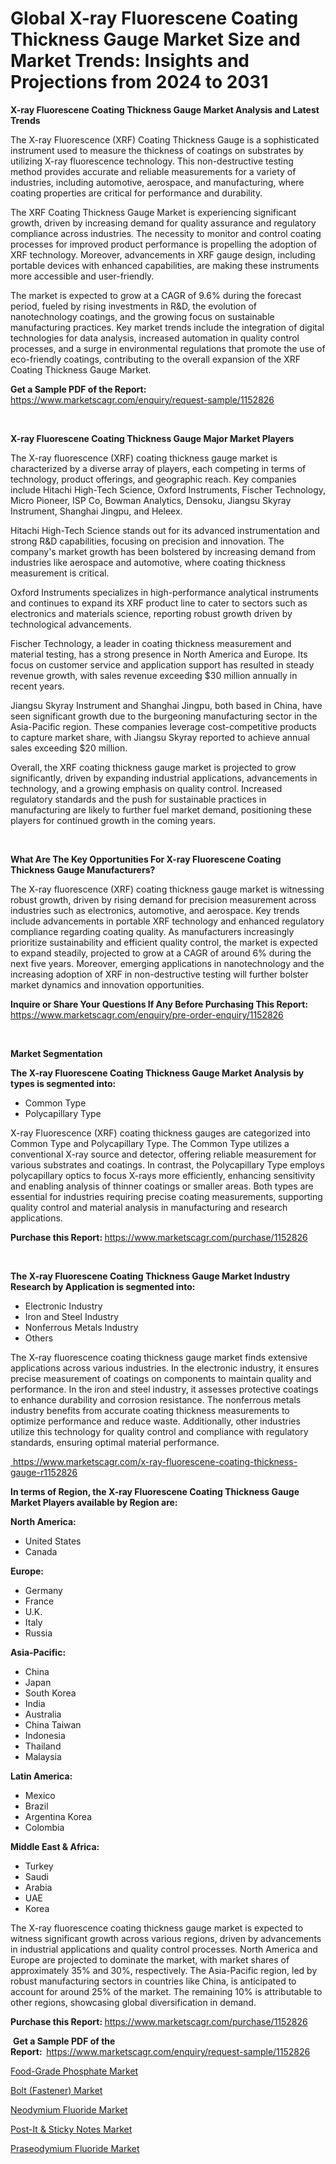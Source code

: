 <p><h1>Global X-ray Fluorescene Coating Thickness Gauge Market Size and Market Trends: Insights and Projections from 2024 to 2031</h1></p><p><strong>X-ray Fluorescene Coating Thickness Gauge Market Analysis and Latest Trends</strong></p>
<p><p>The X-ray Fluorescence (XRF) Coating Thickness Gauge is a sophisticated instrument used to measure the thickness of coatings on substrates by utilizing X-ray fluorescence technology. This non-destructive testing method provides accurate and reliable measurements for a variety of industries, including automotive, aerospace, and manufacturing, where coating properties are critical for performance and durability. </p><p>The XRF Coating Thickness Gauge Market is experiencing significant growth, driven by increasing demand for quality assurance and regulatory compliance across industries. The necessity to monitor and control coating processes for improved product performance is propelling the adoption of XRF technology. Moreover, advancements in XRF gauge design, including portable devices with enhanced capabilities, are making these instruments more accessible and user-friendly.</p><p>The market is expected to grow at a CAGR of 9.6% during the forecast period, fueled by rising investments in R&D, the evolution of nanotechnology coatings, and the growing focus on sustainable manufacturing practices. Key market trends include the integration of digital technologies for data analysis, increased automation in quality control processes, and a surge in environmental regulations that promote the use of eco-friendly coatings, contributing to the overall expansion of the XRF Coating Thickness Gauge Market.</p></p>
<p><strong>Get a Sample PDF of the Report:&nbsp;</strong> <a href="https://www.marketscagr.com/enquiry/request-sample/1152826">https://www.marketscagr.com/enquiry/request-sample/1152826</a></p>
<p>&nbsp;</p>
<p><strong>X-ray Fluorescene Coating Thickness Gauge Major Market Players</strong></p>
<p><p>The X-ray fluorescence (XRF) coating thickness gauge market is characterized by a diverse array of players, each competing in terms of technology, product offerings, and geographic reach. Key companies include Hitachi High-Tech Science, Oxford Instruments, Fischer Technology, Micro Pioneer, ISP Co, Bowman Analytics, Densoku, Jiangsu Skyray Instrument, Shanghai Jingpu, and Heleex.</p><p>Hitachi High-Tech Science stands out for its advanced instrumentation and strong R&D capabilities, focusing on precision and innovation. The company's market growth has been bolstered by increasing demand from industries like aerospace and automotive, where coating thickness measurement is critical. </p><p>Oxford Instruments specializes in high-performance analytical instruments and continues to expand its XRF product line to cater to sectors such as electronics and materials science, reporting robust growth driven by technological advancements. </p><p>Fischer Technology, a leader in coating thickness measurement and material testing, has a strong presence in North America and Europe. Its focus on customer service and application support has resulted in steady revenue growth, with sales revenue exceeding $30 million annually in recent years.</p><p>Jiangsu Skyray Instrument and Shanghai Jingpu, both based in China, have seen significant growth due to the burgeoning manufacturing sector in the Asia-Pacific region. These companies leverage cost-competitive products to capture market share, with Jiangsu Skyray reported to achieve annual sales exceeding $20 million.</p><p>Overall, the XRF coating thickness gauge market is projected to grow significantly, driven by expanding industrial applications, advancements in technology, and a growing emphasis on quality control. Increased regulatory standards and the push for sustainable practices in manufacturing are likely to further fuel market demand, positioning these players for continued growth in the coming years.</p></p>
<p>&nbsp;</p>
<p><strong>What Are The Key Opportunities For X-ray Fluorescene Coating Thickness Gauge Manufacturers?</strong></p>
<p><p>The X-ray fluorescence (XRF) coating thickness gauge market is witnessing robust growth, driven by rising demand for precision measurement across industries such as electronics, automotive, and aerospace. Key trends include advancements in portable XRF technology and enhanced regulatory compliance regarding coating quality. As manufacturers increasingly prioritize sustainability and efficient quality control, the market is expected to expand steadily, projected to grow at a CAGR of around 6% during the next five years. Moreover, emerging applications in nanotechnology and the increasing adoption of XRF in non-destructive testing will further bolster market dynamics and innovation opportunities.</p></p>
<p><strong>Inquire or Share Your Questions If Any Before Purchasing This Report:</strong> <a href="https://www.marketscagr.com/enquiry/pre-order-enquiry/1152826">https://www.marketscagr.com/enquiry/pre-order-enquiry/1152826</a></p>
<p>&nbsp;</p>
<p><strong>Market Segmentation</strong></p>
<p><strong>The X-ray Fluorescene Coating Thickness Gauge Market Analysis by types is segmented into:</strong></p>
<p><ul><li>Common Type</li><li>Polycapillary Type</li></ul></p>
<p><p>X-ray Fluorescence (XRF) coating thickness gauges are categorized into Common Type and Polycapillary Type. The Common Type utilizes a conventional X-ray source and detector, offering reliable measurement for various substrates and coatings. In contrast, the Polycapillary Type employs polycapillary optics to focus X-rays more efficiently, enhancing sensitivity and enabling analysis of thinner coatings or smaller areas. Both types are essential for industries requiring precise coating measurements, supporting quality control and material analysis in manufacturing and research applications.</p></p>
<p><strong>Purchase this Report:&nbsp;</strong><a href="https://www.marketscagr.com/purchase/1152826">https://www.marketscagr.com/purchase/1152826</a></p>
<p>&nbsp;</p>
<p><strong>The X-ray Fluorescene Coating Thickness Gauge Market Industry Research by Application is segmented into:</strong></p>
<p><ul><li>Electronic Industry</li><li>Iron and Steel Industry</li><li>Nonferrous Metals Industry</li><li>Others</li></ul></p>
<p><p>The X-ray fluorescence coating thickness gauge market finds extensive applications across various industries. In the electronic industry, it ensures precise measurement of coatings on components to maintain quality and performance. In the iron and steel industry, it assesses protective coatings to enhance durability and corrosion resistance. The nonferrous metals industry benefits from accurate coating thickness measurements to optimize performance and reduce waste. Additionally, other industries utilize this technology for quality control and compliance with regulatory standards, ensuring optimal material performance.</p></p>
<p><a href="https://www.marketscagr.com/x-ray-fluorescene-coating-thickness-gauge-r1152826">&nbsp;https://www.marketscagr.com/x-ray-fluorescene-coating-thickness-gauge-r1152826</a></p>
<p><strong>In terms of Region, the X-ray Fluorescene Coating Thickness Gauge Market Players available by Region are:</strong></p>
<p>
    <p> <strong> North America: </strong>
        <ul>
            <li>United States</li>
            <li>Canada</li>
        </ul>
        </p> 
    <p> <strong> Europe: </strong>
        <ul>
            <li>Germany</li>
            <li>France</li>
            <li>U.K.</li>
            <li>Italy</li>
            <li>Russia</li>
        </ul>
        </p> 
    <p> <strong> Asia-Pacific: </strong>
        <ul>
            <li>China</li>
            <li>Japan</li>
            <li>South Korea</li>
            <li>India</li>
            <li>Australia</li>
            <li>China Taiwan</li>
            <li>Indonesia</li>
            <li>Thailand</li>
            <li>Malaysia</li>
        </ul>
        </p> 
    <p> <strong> Latin America: </strong>
        <ul>
            <li>Mexico</li>
            <li>Brazil</li>
            <li>Argentina Korea</li>
            <li>Colombia</li>
        </ul>
        </p> 
    <p> <strong> Middle East & Africa: </strong>
        <ul>
            <li>Turkey</li>
            <li>Saudi</li>
            <li>Arabia</li>
            <li>UAE</li>
            <li>Korea</li>
        </ul>
    </p>
    </p>
<p><p>The X-ray fluorescence coating thickness gauge market is expected to witness significant growth across various regions, driven by advancements in industrial applications and quality control processes. North America and Europe are projected to dominate the market, with market shares of approximately 35% and 30%, respectively. The Asia-Pacific region, led by robust manufacturing sectors in countries like China, is anticipated to account for around 25% of the market. The remaining 10% is attributable to other regions, showcasing global diversification in demand.</p></p>
<p><strong>Purchase this Report: </strong><a href="https://www.marketscagr.com/purchase/1152826">https://www.marketscagr.com/purchase/1152826</a></p>
<p>&nbsp;<strong>Get a Sample PDF of the Report:&nbsp;&nbsp;</strong><a href="https://www.marketscagr.com/enquiry/request-sample/1152826">https://www.marketscagr.com/enquiry/request-sample/1152826</a></p>
<p><strong></strong></p>
<p><p><a href="https://github.com/provorikovar/Market-Research-Report-List-6/blob/main/food-grade-phosphate-market.md">Food-Grade Phosphate Market</a></p><p><a href="https://issuu.com/reportprime-2/docs/bolt-fastener-market-size-2030.pptx_4bba8d31f94fea">Bolt (Fastener) Market</a></p><p><a href="https://www.linkedin.com/pulse/what-driving-global-neodymium-fluoride-market-dive-trends-applications-bnrmf?trackingId=XCzurnAwQAmInj6rrXjOQw%3D%3D">Neodymium Fluoride Market</a></p><p><a href="https://issuu.com/reportprime-2/docs/post-it-sticky-notes-market-size-20_cc54709b0b568a">Post-It & Sticky Notes Market</a></p><p><a href="https://www.linkedin.com/pulse/global-praseodymium-fluoride-industry-analysis-report-eoktf?trackingId=7jclRCbVT%2BOhjI9fBg%2FX3g%3D%3D">Praseodymium Fluoride Market</a></p></p>